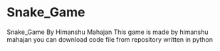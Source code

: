 # Snake_Game
Snake_Game By Himanshu Mahajan
This game is made by himanshu mahajan 
you can download code file from repository 
written in python

